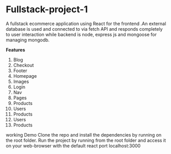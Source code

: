 # Fullstack-project-1

A fullstack ecommerce application using React for the frontend .An external database is used and
connected to via fetch API and responds completely to user interaction while backend is node, express js
and mongoose for managing mongodb. 

**Features**

1. Blog
2. Checkout
3. Footer
4. Homepage
5. Images
6. Login
7. Nav
8. Pages
9. Products
10. Users
11. Products
12. Users
13. Products

working Demo
Clone the repo and install the dependencies by running <nmp i> on the root folder.
Run the project by running <nmp start> from the root folder and access it on your web-browser with the default react port localhost:3000

